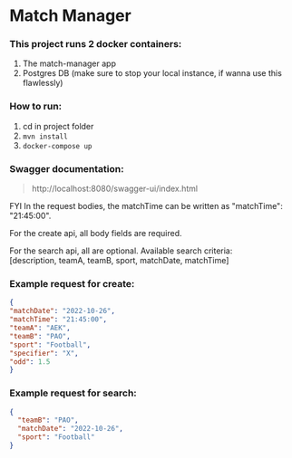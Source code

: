 # Match Manager

### This project runs 2 docker containers:
1. The match-manager app
2. Postgres DB (make sure to stop your local instance, if wanna use this flawlessly)

### How to run:
1. cd in project folder  
2. `mvn install`
3. `docker-compose up`

### Swagger documentation:  
> http://localhost:8080/swagger-ui/index.html

FYI
In the request bodies, the matchTime can be written as "matchTime": "21:45:00". 

For the create api, all body fields are required.  

For the search api, all are optional. Available search criteria:   
[description, teamA, teamB, sport, matchDate, matchTime] 

### Example request for create:
```json
{
"matchDate": "2022-10-26",
"matchTime": "21:45:00",
"teamA": "AEK",
"teamB": "PAO",
"sport": "Football",
"specifier": "X",
"odd": 1.5
}
```

### Example request for search:
```json
{
  "teamB": "PAO",
  "matchDate": "2022-10-26",
  "sport": "Football"
}
```